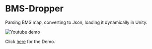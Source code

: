 # BMS-Dropper

Parsing BMS map, converting to Json, loading it dynamically in Unity.

![Youtube demo](https://img.youtube.com/vi/8FmaAaSxUaM/0.jpg)

Click [here](https://www.youtube.com/watch?v=8FmaAaSxUaM) for the Demo.


